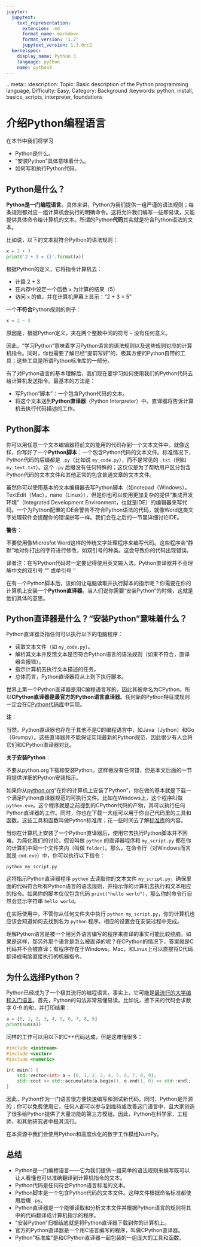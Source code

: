 ```yaml
---
jupyter:
  jupytext:
    text_representation:
      extension: .md
      format_name: markdown
      format_version: '1.2'
      jupytext_version: 1.3.0rc2
  kernelspec:
    display_name: Python 3
    language: python
    name: python3
---
```


<!-- #raw raw_mimetype="text/restructuredtext" -->
.. meta::
   :description: Topic: Basic description of the Python programming language, Difficulty: Easy, Category: Background
   :keywords: python, install, basics, scripts, interpreter, foundations
<!-- #endraw -->

<!-- #region -->
# 介绍Python编程语言

在本节中我们将学习

 - Python是什么。
 - “安装Python”具体意味着什么。
 - 如何写和执行Python代码。

## Python是什么？
**Python是一门编程语言**。具体来讲，Python为我们提供一组严谨的语法规则；每条规则都对应一组计算机会执行的明确命令。这将允许我们编写一些即易读，又能提供具体命令给计算机的文本。所谓的Python**代码**其实就是符合Python语法的文本。

比如说，以下的文本就符合Python的语法规则：

```python
x = 2 + 3
print('2 + 3 = {}'.format(x))
```

根据Python的定义，它将指令计算机去：

 - 计算 2 + 3
 - 在内存中设定一个函数 `x` 为计算的结果（5）
 - 访问 `x` 的值，并在计算机屏幕上显示：“2 + 3 = 5”

<!-- #endregion -->

<!-- #region -->
一个**不符合**Python规则的例子：

```python
x = 2 ~ 3
```
原因是，根据Python定义，夹在两个整数中间的符号 `~` 没有任何意义。

因此，“学习Python”意味着学习Python语言的语法规则以及这些规则对应的计算机指令。同时，你也需要了解已经“提前写好”的，极其方便的Python自带的工具；这些工具是所谓Python标准库的一部分。

有了对Python语言的基本理解后，我们现在要学习如何使用我们的Python代码去给计算机发送指令。最基本的方法是：

 - 写Python“脚本”：一个包含Python代码的文本。
 - 将这个文本送到**Python直译器**（Python Interpreter）中。直译器将告诉计算机去执行代码描述的工作。

<!-- #endregion -->

## Python脚本
你可以用任意一个文本编辑器将前文的能用的代码存到一个文本文件中。就像这样，你写好了一个**Python脚本**：一个包含Python代码的文本文件。标准情况下，Python代码的后缀都是 `.py`（比如说 `my_code.py`），而不是常见的 `.txt`（例如 `my_text.txt`）。这个 `.py` 后缀没有任何特殊的；这仅仅是为了帮助用户区分包含Python代码的文本文件和其他正常的包含普通文章的文本文件。

虽然你可以使用基本的文本编辑器去写Python脚本（如notepad（Windows），TextEdit（Mac），nano（Linux）），但是你也可以使用更加复杂的提供“集成开发环境”（Integrated Development Environment，也就是IDE）的编辑器来写代码。一个为Python配置的IDE会警告不符合Python语法的代码，就像Word这类文字处理软件会提醒你的错误拼写一样。我们会在之后的一节里详细讨论IDE。

<div class="alert alert-warning">

**警告**：

不要使用像Microsfot Word这样的传统文字处理程序来编写代码。这些程序会“静默”地对你打出的字符进行修改，如双引号的种类。这会导致你的代码出现错误。

译者注：在写Python代码时一定要记得使用英文输入法。Python直译器并不会理解中文的双引号 “” 或单引号 ‘’
</div>

在有一个Python脚本后，该如何让电脑读取并执行脚本的指示呢？你需要在你的计算机上安装一个**Python直译器**。当人们说你需要“安装Python”的时候，这就是他们具体的意思。


## Python直译器是什么？“安装Python”意味着什么？

Python直译器泛指任何可以执行以下的电脑程序：

 - 读取文本文件（如 `my_code.py`）。
 - 解析其文本并反馈文本是否符合Python语言的语法规则（如果不符合，直译器会报错）。
 - 指示计算机去执行文本描述的任务。
 - 总体而言，Python直译器将从上到下执行脚本。

世界上第一个Python直译器是用C编程语言写的，因此其被命名为CPython。所以**CPython直译器是最官方的Python语言直译器**。任何新的Python特征或规则一定会在[CPython代码库](https://github.com/python/cpython)中实现。

<div class="alert alert-warning">

**注**：

当然，Python直译器也存在于其他不是C的编程语言中，如Java（Jython）和Go（Grumpy）。这些直译器并不能保证实现最新的Python规范，因此很少有人会将它们和CPython直译器对比。
</div>

<div class="alert alert-warning">

**关于安装Python**：

不要从python.org下载和安装Python。这样做没有任何错，但是本文后面的一节将提供详细的Python安装指示。

</div>

如果你从[python.org](https://www.python.org/downloads/release/python-363/)“在你的计算机上安装了Python”，你在做的基本就是下载一个满足Python直译器规范的可执行文件。比如在Windows上，这个程序叫做 `python.exe`。这个程序就是之前提到的CPython代码的产物，其可以执行任何Python直译器的工作。同时，你也在下载一大组可以用于你自己代码里的工具和函数。这些工具和函数叫做Python标准库；花一些时间去了解[标准库](https://docs.python.org/3/library/index.html#the-python-standard-library)的内容。

当你在计算机上安装了一个Python直译器后，使用它去执行Python脚本并不困难。为简化我们的讨论，假设叫做 `python` 的直译器程序和 `my_script.py` 都在你的计算机中同一个文件夹内（叫做 `folder`）。那么，在命令行（对Windows而言就是 `cmd.exe`）中，你可以执行以下指令：

```shell
python my_script.py
```

这将指示Python直译器程序 `python` 去读取你的文本文件 `my_script.py`，确保里面的代码符合所有Python语言的语法规则，并指示你的计算机去执行和文本相应的指令。如果你的脚本仅仅包含代码 `print("hello world")`，那么你的命令行自然会显示字符串 `hello world`。

在实际使用中，不管你从任何文件夹中执行 `python my_script.py`，你的计算机也应该会知道如何去找到名为 `python` 程序。相应的设置会在安装过程中完成。

理解Python语言是被一个用另外语言编写的程序来直译的事实可能比较绕脑。如果是这样，那另外那个语言是怎么被直译的呢？在CPython的情况下，答案就是C代码并不会被直译；有程序存在于Windows，Mac，和Linux上可以直接将C代码翻译成电脑直接执行的机器指令。

<!-- #region -->
## 为什么选择Python？

Python已经成为了一个极其流行的编程语言。事实上，它可能是[最流行的大学编程入门语言](https://cacm.acm.org/blogs/blog-cacm/176450-python-is-now-the-most-popular-introductory-teaching-language-at-top-u-s-universities/fulltext)。首先，Python的句法非常易懂易读。比如说，接下来的代码会求数字 0-9 的和，并打印结果：
```python
a = [0, 1, 2, 3, 4, 5, 6, 7, 8, 9]
print(sum(a))
```

同样的工作可以用以下的C++代码达成，但是这难懂很多：
```cpp
#include <iostream>
#include <vector>
#include <numeric>

int main() {
    std::vector<int> a = {0, 1, 2, 3, 4, 5, 6, 7, 8, 9};
    std::cout << std::accumulate(a.begin(), e.end(), 0) << std::endl;
}
```

因此，Python作为一门语言很方便快速编写和测试新代码。同时，Python是开源的；你可以免费使用它，任何人都可以参与到维持或改善这门语言中，且大家创造了很多给Python提供了大量功能的第三方模组。因此，Python在科学家，工程师，和其他研究者中极其流行。

在本资源中我们会使用Python和高度优化的数字工作模组NumPy。
<!-- #endregion -->

## 总结

- Python是一门编程语言——它为我们提供一组简单的语法规则来编写既可以让人看懂也可以准确翻译到计算机指令的文本。
- Python代码是任何符合Python语言标准的文本。
- Python脚本是一个包含Python代码的文本文件。这种文件根据命名标准都使用后缀 `.py`。
- Python直译器是一个能够读取和分析文本文件并根据Python语言的规则将其中的代码翻译成计算机指示的程序。
- "安装Python”归根结底就是将Python直译器下载到你的计算机上。
- 官方的Python直译器是一个用C语言编写的程序，叫做CPython直译器。
- Python"标准库“是和CPython直译器一起包装的一组庞大的工具和函数。
